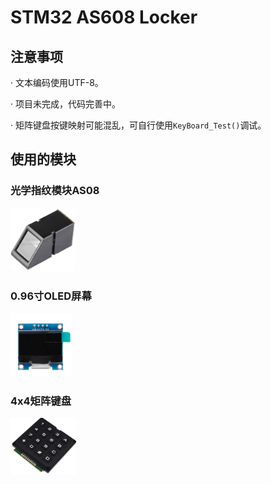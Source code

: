 # STM32 AS608 Locker
## 注意事项
· 文本编码使用UTF-8。

· 项目未完成，代码完善中。

· 矩阵键盘按键映射可能混乱，可自行使用```KeyBoard_Test()```调试。


## 使用的模块
### 光学指纹模块AS08

<img src="/Documents/AS608.png" class="" title="AS608指纹模块" style="zoom:20%;" >

### 0.96寸OLED屏幕

<img src="/Documents/oled.png" class="" title="oled屏幕" style="zoom:20%;" >

### 4x4矩阵键盘

<img src="/Documents/MatrixKey.png" class="" title="MatrixKey" style="zoom:20%;" >
